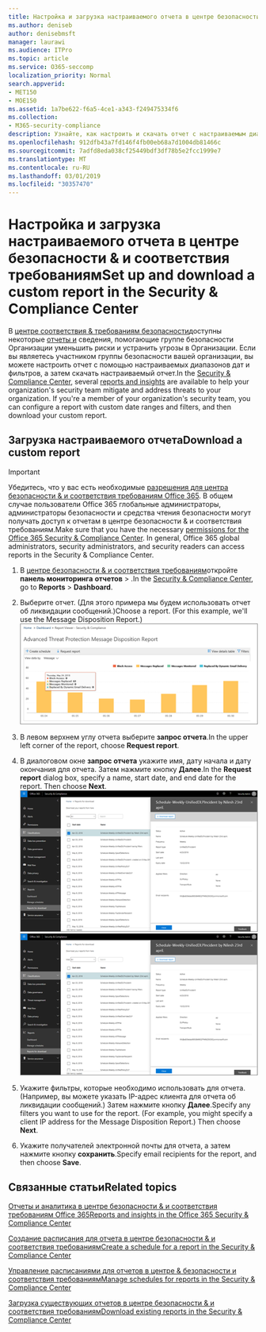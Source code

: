 ```yaml
---
title: Настройка и загрузка настраиваемого отчета в центре безопасности &amp; и соответствия требованиям
ms.author: deniseb
author: denisebmsft
manager: laurawi
ms.audience: ITPro
ms.topic: article
ms.service: O365-seccomp
localization_priority: Normal
search.appverid:
- MET150
- MOE150
ms.assetid: 1a7be622-f6a5-4ce1-a343-f249475334f6
ms.collection:
- M365-security-compliance
description: Узнайте, как настроить и скачать отчет с настраиваемым диапазоном дат и фильтрами в центре безопасности &amp; и соответствия требованиям.
ms.openlocfilehash: 912dfb43a7fd146f4fb00eb68a7d1004db81466c
ms.sourcegitcommit: 7adfd8eda038cf25449bdf3df78b5e2fcc1999e7
ms.translationtype: MT
ms.contentlocale: ru-RU
ms.lasthandoff: 03/01/2019
ms.locfileid: "30357470"
---
```

# <a name="set-up-and-download-a-custom-report-in-the-security-amp-compliance-center"></a><span data-ttu-id="1afbd-103">Настройка и загрузка настраиваемого отчета в центре безопасности &amp; и соответствия требованиям</span><span class="sxs-lookup"><span data-stu-id="1afbd-103">Set up and download a custom report in the Security &amp; Compliance Center</span></span>

<span data-ttu-id="1afbd-p101">В [центре соответствия &amp; требованиям безопасности](https://protection.office.com)доступны некоторые [отчеты и](reports-and-insights-in-security-and-compliance.md) сведения, помогающие группе безопасности Организации уменьшить риски и устранить угрозы в Организации. Если вы являетесь участником группы безопасности вашей организации, вы можете настроить отчет с помощью настраиваемых диапазонов дат и фильтров, а затем скачать настраиваемый отчет.</span><span class="sxs-lookup"><span data-stu-id="1afbd-p101">In the [Security &amp; Compliance Center](https://protection.office.com), several [reports and insights](reports-and-insights-in-security-and-compliance.md) are available to help your organization's security team mitigate and address threats to your organization. If you're a member of your organization's security team, you can configure a report with custom date ranges and filters, and then download your custom report.</span></span> 
  
## <a name="download-a-custom-report"></a><span data-ttu-id="1afbd-106">Загрузка настраиваемого отчета</span><span class="sxs-lookup"><span data-stu-id="1afbd-106">Download a custom report</span></span>

> [!IMPORTANT]
> <span data-ttu-id="1afbd-p102">Убедитесь, что у вас есть необходимые [разрешения для центра безопасности &amp; и соответствия требованиям Office 365](permissions-in-the-security-and-compliance-center.md). В общем случае пользователи Office 365 глобальные администраторы, администраторы безопасности и средства чтения безопасности могут получать доступ к отчетам в центре безопасности &amp; и соответствия требованиям.</span><span class="sxs-lookup"><span data-stu-id="1afbd-p102">Make sure that you have the necessary [permissions for the Office 365 Security &amp; Compliance Center](permissions-in-the-security-and-compliance-center.md). In general, Office 365 global administrators, security administrators, and security readers can access reports in the Security &amp; Compliance Center.</span></span> 
  
1. <span data-ttu-id="1afbd-109">В [центре безопасности &amp; и соответствия требованиям](https://protection.office.com)откройте **панель мониторинга** **отчетов** \> .</span><span class="sxs-lookup"><span data-stu-id="1afbd-109">In the [Security &amp; Compliance Center](https://protection.office.com), go to **Reports** \> **Dashboard**.</span></span>
    
2. <span data-ttu-id="1afbd-p103">Выберите отчет. (Для этого примера мы будем использовать отчет об ликвидации сообщений.)</span><span class="sxs-lookup"><span data-stu-id="1afbd-p103">Choose a report. (For this example, we'll use the Message Disposition Report.)</span></span><br/>![Выбор отчета о запросе для скачивания отчета](media/b566925d-b9d9-453d-9bdd-f2637c7ba140.png)
  
3. <span data-ttu-id="1afbd-113">В левом верхнем углу отчета выберите **запрос отчета**.</span><span class="sxs-lookup"><span data-stu-id="1afbd-113">In the upper left corner of the report, choose **Request report**.</span></span>
    
4. <span data-ttu-id="1afbd-p104">В диалоговом окне **запрос отчета** укажите имя, дату начала и дату окончания для отчета. Затем нажмите кнопку **Далее**.</span><span class="sxs-lookup"><span data-stu-id="1afbd-p104">In the **Request report** dialog box, specify a name, start date, and end date for the report. Then choose **Next**.</span></span><br/><span data-ttu-id="1afbd-116">![В центре безопасности &amp; и соответствия требованиям выберите \> отчеты отчетов для скачивания](media/65e625f5-c98c-49fc-9c1f-8c80ec8308fd.png)</span><span class="sxs-lookup"><span data-stu-id="1afbd-116">![In the Security &amp; Compliance Center, choose Reports \> Reports for download](media/65e625f5-c98c-49fc-9c1f-8c80ec8308fd.png)</span></span>
  
5. <span data-ttu-id="1afbd-p105">Укажите фильтры, которые необходимо использовать для отчета. (Например, вы можете указать IP-адрес клиента для отчета об ликвидации сообщений.) Затем нажмите кнопку **Далее**.</span><span class="sxs-lookup"><span data-stu-id="1afbd-p105">Specify any filters you want to use for the report. (For example, you might specify a client IP address for the Message Disposition Report.) Then choose **Next**.</span></span>
    
6. <span data-ttu-id="1afbd-119">Укажите получателей электронной почты для отчета, а затем нажмите кнопку **сохранить**.</span><span class="sxs-lookup"><span data-stu-id="1afbd-119">Specify email recipients for the report, and then choose **Save**.</span></span>
    
## <a name="related-topics"></a><span data-ttu-id="1afbd-120">Связанные статьи</span><span class="sxs-lookup"><span data-stu-id="1afbd-120">Related topics</span></span>

[<span data-ttu-id="1afbd-121">Отчеты и аналитика в центре безопасности &amp; и соответствия требованиям Office 365</span><span class="sxs-lookup"><span data-stu-id="1afbd-121">Reports and insights in the Office 365 Security &amp; Compliance Center</span></span>](reports-and-insights-in-security-and-compliance.md)
  
[<span data-ttu-id="1afbd-122">Создание расписания для отчета в центре безопасности &amp; и соответствия требованиям</span><span class="sxs-lookup"><span data-stu-id="1afbd-122">Create a schedule for a report in the Security &amp; Compliance Center</span></span>](create-a-schedule-for-a-report.md)
  
[<span data-ttu-id="1afbd-123">Управление расписаниями для отчетов в центре &amp; безопасности и соответствия требованиям</span><span class="sxs-lookup"><span data-stu-id="1afbd-123">Manage schedules for reports in the Security &amp; Compliance Center</span></span>](manage-schedules-for-multiple-reports.md)
  
[<span data-ttu-id="1afbd-124">Загрузка существующих отчетов в центре безопасности &amp; и соответствия требованиям</span><span class="sxs-lookup"><span data-stu-id="1afbd-124">Download existing reports in the Security &amp; Compliance Center</span></span>](download-existing-reports.md)
  

